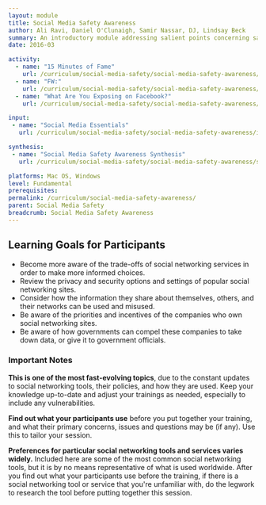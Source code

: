 ```yaml
---
layout: module
title: Social Media Safety Awareness
author: Ali Ravi, Daniel O'Clunaigh, Samir Nassar, DJ, Lindsay Beck
summary: An introductory module addressing salient points concerning safe practices and behaviors when using social media apps and services, with the goal of increasing participants' awareness of the trade-offs of social networking services, allowing them to make more informed choices.
date: 2016-03

activity:
  - name: "15 Minutes of Fame"
    url: /curriculum/social-media-safety/social-media-safety-awareness/activity-discussion/15-minutes-of-fame/
  - name: "FW:"
    url: /curriculum/social-media-safety/social-media-safety-awareness/activity-discussion/fw/
  - name: "What Are You Exposing on Facebook?"
    url: /curriculum/social-media-safety/social-media-safety-awareness/activity-discussion/exposing-on-facebook/

input:
 - name: "Social Media Essentials"
   url: /curriculum/social-media-safety/social-media-safety-awareness/input/social-media-essentials/

synthesis:
 - name: "Social Media Safety Awareness Synthesis"
   url: /curriculum/social-media-safety/social-media-safety-awareness/synthesis/synthesis-social-media-awareness/

platforms: Mac OS, Windows
level: Fundamental
prerequisites:
permalink: /curriculum/social-media-safety-awareness/
parent: Social Media Safety
breadcrumb: Social Media Safety Awareness
---
```

## Learning Goals for Participants
- Become more aware of the trade-offs of social networking services in order to make more informed choices.
- Review the privacy and security options and settings of popular social networking sites.
- Consider how the information they share about themselves, others, and their networks can be used and misused.
- Be aware of the priorities and incentives of the companies who own social networking sites.
- Be aware of how governments can compel these companies to take down data, or give it to government officials.

### Important Notes
**This is one of the most fast-evolving topics**, due to the constant updates to social networking tools, their policies, and how they are used. Keep your knowledge up-to-date and adjust your trainings as needed, especially to include any vulnerabilities.

**Find out what your participants use** before you put together your training, and what their primary concerns, issues and questions may be (if any). Use this to tailor your session.

**Preferences for particular social networking tools and services varies widely.** Included here are some of the most common social networking tools, but it is by no means representative of what is used worldwide. After you find out what your participants use before the training, if there is a social networking tool or service that you're unfamiliar with, do the legwork to research the tool before putting together this session.


